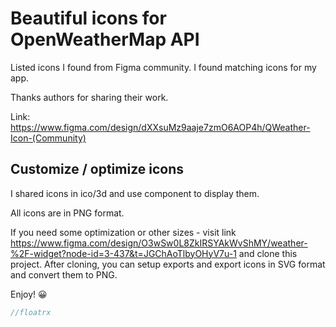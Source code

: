 # Beautiful icons for OpenWeatherMap API

Listed icons I found from Figma community. I found matching icons for my app.

Thanks authors for sharing their work.

Link: https://www.figma.com/design/dXXsuMz9aaje7zmO6AOP4h/QWeather-Icon-(Community)

## Customize / optimize icons

I shared icons in ico/3d and use <WeatherIcon> component to display them.

All icons are in PNG format.

If you need some optimization or other sizes - visit link https://www.figma.com/design/O3wSw0L8ZkIRSYAkWvShMY/weather-%2F-widget?node-id=3-437&t=JGChAoTlbyOHyV7u-1 and clone this project.
After cloning, you can setup exports and export icons in SVG format and convert them to PNG.

Enjoy! 😀

```js
//floatrx
```
